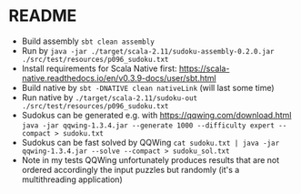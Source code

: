 # README

* Build assembly `sbt clean assembly`
* Run by `java -jar ./target/scala-2.11/sudoku-assembly-0.2.0.jar ./src/test/resources/p096_sudoku.txt`
* Install requirements for Scala Native first: https://scala-native.readthedocs.io/en/v0.3.9-docs/user/sbt.html
* Build native by `sbt -DNATIVE clean nativeLink`  (will last some time)
* Run native by `./target/scala-2.11/sudoku-out ./src/test/resources/p096_sudoku.txt`
* Sudokus can be generated e.g. with https://qqwing.com/download.html `java -jar qqwing-1.3.4.jar --generate 1000 --difficulty expert --compact > sudoku.txt`
* Sudokus can be fast solved by QQWing `cat sudoku.txt | java -jar qqwing-1.3.4.jar --solve --compact > sudoku_sol.txt`
* Note in my tests QQWing unfortunately produces results that are not ordered accordingly the input puzzles but randomly (it's a multithreading application)
